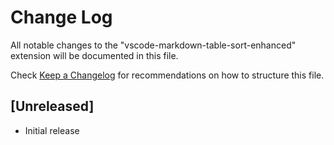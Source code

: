 # Change Log

All notable changes to the "vscode-markdown-table-sort-enhanced" extension will be documented in this file.

Check [Keep a Changelog](http://keepachangelog.com/) for recommendations on how to structure this file.

## [Unreleased]

- Initial release